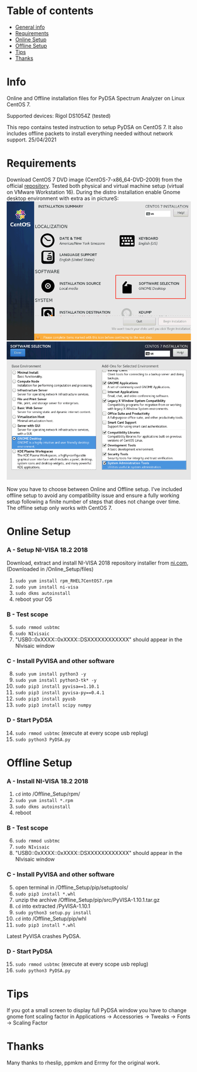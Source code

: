 # Table of contents
* [General info](#Info)
* [Requirements](#Requirements)
* [Online Setup](#Online-Setup)
* [Offline Setup](#Offline-Setup)
* [Tips](#Tips)
* [Thanks](#Thanks)

# Info
Online and Offline installation files for PyDSA Spectrum Analyzer on Linux CentOS 7.

Supported devices: Rigol DS1054Z (tested)

This repo contains tested instruction to setup PyDSA on CentOS 7.
It also includes offline packets to install everything needed without network support.
25/04/2021

# Requirements
Download CentOS 7 DVD image (CentOS-7-x86_64-DVD-2009) from the official [repository](http://isoredirect.centos.org/centos/7/isos/x86_64/).
Tested both physical and virtual machine setup (virtual on VMware Workstation 16).
During the distro installation enable Gnome desktop environment with extra as in pictureS:
![CentOS software options](https://github.com/Limon93/PyDSA/blob/master/CentOS_setup_1of2.png)
![CentOS selection](https://github.com/Limon93/PyDSA/blob/master/CentOS_setup_2of2.png)

Now you have to choose between Online and Offline setup.
I've included offline setup to avoid any compatibility issue and ensure a fully working setup following a finite number of steps that does not change over time.
The offline setup only works with CentOS 7.

# Online Setup
### A - Setup NI-VISA 18.2 2018  
Download, extract and install NI-VISA 2018 repository installer from [ni.com](https://www.ni.com/it-it/support/downloads/drivers/download.ni-linux-device-drivers.html#349660), (Downloaded in /Online_Setup/files)
	
1) `sudo yum install rpm_RHEL7CentOS7.rpm`
2) `sudo yum install ni-visa`
3) `sudo dkms autoinstall`
4) reboot your OS
	

### B - Test scope

5) `sudo rmmod usbtmc`
6) `sudo NIvisaic` 
7) "USB0::0xXXXX::0xXXXX::DSXXXXXXXXXXXX" should appear in the NIvisaic window

### C - Install PyVISA and other software

8) `sudo yum install python3 -y`
9) `sudo yum install python3-tk* -y`
10) `sudo pip3 install pyvisa==1.10.1`
11) `sudo pip3 install pyvisa-py==0.4.1`
12) `sudo pip3 install pyusb`
13) `sudo pip3 install scipy numpy`

### D - Start PyDSA
	
14) `sudo rmmod usbtmc` (execute at every scope usb replug)
15) `sudo python3 PyDSA.py`


# Offline Setup
### A - Install NI-VISA 18.2 2018

1) `cd` into /Offline_Setup/rpm/
2) `sudo yum install *.rpm`
3) `sudo dkms autoinstall`
4) reboot

### B - Test scope

6) `sudo rmmod usbtmc`
7) `sudo NIvisaic`
8) "USB0::0xXXXX::0xXXXX::DSXXXXXXXXXXXX" should appear in the NIvisaic window

### C - Install PyVISA and other software

5) open terminal in /Offline_Setup/pip/setuptools/
6) `sudo pip3 install *.whl`
7) unzip the archive /Offline_Setup/pip/src/PyVISA-1.10.1.tar.gz 
8) `cd` into extracted /PyVISA-1.10.1
9) `sudo python3 setup.py install`
10) `cd` into /Offline_Setup/pip/whl
11) `sudo pip3 install *.whl`

Latest PyVISA crashes PyDSA.

### D - Start PyDSA

15) `sudo rmmod usbtmc` (execute at every scope usb replug)
16) `sudo python3 PyDSA.py`


# Tips
If you got a small screen to display full PyDSA window you have to change gnome font scaling factor in Applications -> Accessories -> Tweaks -> Fonts -> Scaling Factor

# Thanks
Many thanks to rheslip, ppmkm and Errmy for the original work.






